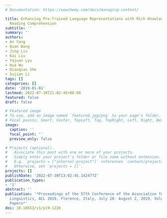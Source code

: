 ```yaml
---
# Documentation: https://wowchemy.com/docs/managing-content/

title: Enhancing Pre-Trained Language Representations with Rich Knowledge for Machine
  Reading Comprehension
subtitle: ''
summary: ''
authors:
- An Yang
- Quan Wang
- Jing Liu
- Kai Liu
- Yajuan Lyu
- Hua Wu
- Qiaoqiao She
- Sujian Li
tags: []
categories: []
date: '2019-01-01'
lastmod: 2022-07-30T21:02:45+08:00
featured: false
draft: false

# Featured image
# To use, add an image named `featured.jpg/png` to your page's folder.
# Focal points: Smart, Center, TopLeft, Top, TopRight, Left, Right, BottomLeft, Bottom, BottomRight.
image:
  caption: ''
  focal_point: ''
  preview_only: false

# Projects (optional).
#   Associate this post with one or more of your projects.
#   Simply enter your project's folder or file name without extension.
#   E.g. `projects = ["internal-project"]` references `content/project/deep-learning/index.md`.
#   Otherwise, set `projects = []`.
projects: []
publishDate: '2022-07-30T13:02:45.142477Z'
publication_types:
- '1'
abstract: ''
publication: '*Proceedings of the 57th Conference of the Association for Computational
  Linguistics, ACL 2019, Florence, Italy, July 28- August 2, 2019, Volume 1: Long
  Papers*'
doi: 10.18653/v1/p19-1226
---
```

